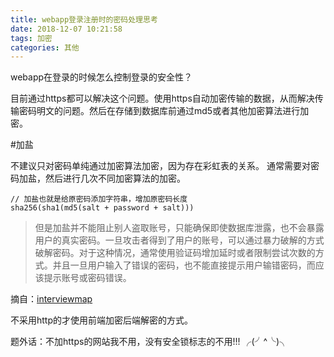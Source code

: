 ```yaml
---
title: webapp登录注册时的密码处理思考
date: 2018-12-07 10:21:58
tags: 加密
categories: 其他
---
```


webapp在登录的时候怎么控制登录的安全性？

目前通过https都可以解决这个问题。使用https自动加密传输的数据，从而解决传输密码明文的问题。然后在存储到数据库前通过md5或者其他加密算法进行加密。

<!-- more -->

#加盐 

不建议只对密码单纯通过加密算法加密，因为存在彩虹表的关系。
通常需要对密码加盐，然后进行几次不同加密算法的加密。
```
// 加盐也就是给原密码添加字符串，增加原密码长度
sha256(sha1(md5(salt + password + salt)))
```

>但是加盐并不能阻止别人盗取账号，只能确保即使数据库泄露，也不会暴露用户的真实密码。一旦攻击者得到了用户的账号，可以通过暴力破解的方式破解密码。对于这种情况，通常使用验证码增加延时或者限制尝试次数的方式。并且一旦用户输入了错误的密码，也不能直接提示用户输错密码，而应该提示账号或密码错误。

摘自：[interviewmap](https://yuchengkai.cn/docs/zh/frontend/safety.html#%E5%A6%82%E4%BD%95%E9%98%B2%E5%BE%A1-2)

不采用http的才使用前端加密后端解密的方式。

题外话：不加https的网站我不用，没有安全锁标志的不用!!! ╭(╯^╰)╮
